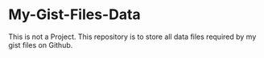# My-Gist-Files-Data
This is not a Project. This repository is to store all data files required by my gist files on Github.

